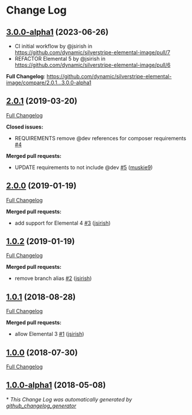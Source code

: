 # Change Log

## [3.0.0-alpha1](https://github.com/dynamic/silverstripe-elemental-image/tree/3.0.0-alpha1) (2023-06-26)
* CI initial workflow by @jsirish in https://github.com/dynamic/silverstripe-elemental-image/pull/7
* REFACTOR Elemental 5 by @jsirish in https://github.com/dynamic/silverstripe-elemental-image/pull/6

**Full Changelog**: https://github.com/dynamic/silverstripe-elemental-image/compare/2.0.1...3.0.0-alpha1

## [2.0.1](https://github.com/dynamic/silverstripe-elemental-image/tree/2.0.1) (2019-03-20)
[Full Changelog](https://github.com/dynamic/silverstripe-elemental-image/compare/2.0.0...2.0.1)

**Closed issues:**

- REQUIREMENTS remove @dev references for composer requirements [\#4](https://github.com/dynamic/silverstripe-elemental-image/issues/4)

**Merged pull requests:**

- UPDATE requirements to not include @dev [\#5](https://github.com/dynamic/silverstripe-elemental-image/pull/5) ([muskie9](https://github.com/muskie9))

## [2.0.0](https://github.com/dynamic/silverstripe-elemental-image/tree/2.0.0) (2019-01-19)
[Full Changelog](https://github.com/dynamic/silverstripe-elemental-image/compare/1.0.2...2.0.0)

**Merged pull requests:**

- add support for Elemental 4 [\#3](https://github.com/dynamic/silverstripe-elemental-image/pull/3) ([jsirish](https://github.com/jsirish))

## [1.0.2](https://github.com/dynamic/silverstripe-elemental-image/tree/1.0.2) (2019-01-19)
[Full Changelog](https://github.com/dynamic/silverstripe-elemental-image/compare/1.0.1...1.0.2)

**Merged pull requests:**

- remove branch alias [\#2](https://github.com/dynamic/silverstripe-elemental-image/pull/2) ([jsirish](https://github.com/jsirish))

## [1.0.1](https://github.com/dynamic/silverstripe-elemental-image/tree/1.0.1) (2018-08-28)
[Full Changelog](https://github.com/dynamic/silverstripe-elemental-image/compare/1.0.0...1.0.1)

**Merged pull requests:**

- allow Elemental 3 [\#1](https://github.com/dynamic/silverstripe-elemental-image/pull/1) ([jsirish](https://github.com/jsirish))

## [1.0.0](https://github.com/dynamic/silverstripe-elemental-image/tree/1.0.0) (2018-07-30)
[Full Changelog](https://github.com/dynamic/silverstripe-elemental-image/compare/1.0.0-alpha1...1.0.0)

## [1.0.0-alpha1](https://github.com/dynamic/silverstripe-elemental-image/tree/1.0.0-alpha1) (2018-05-08)


\* *This Change Log was automatically generated by [github_changelog_generator](https://github.com/skywinder/Github-Changelog-Generator)*
